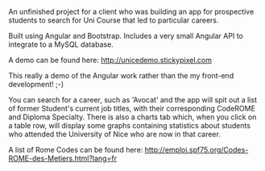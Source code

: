 An unfinished project for a client who was building an app for prospective students to search for Uni Course that led to particular careers.

Built using Angular and Bootstrap. Includes a very small Angular API to integrate to a MySQL database.

A demo can be found here: http://unicedemo.stickypixel.com

This really a demo of the Angular work rather than the my front-end development! ;-)

You can search for a career, such as 'Avocat' and the app will spit out a list of former Student's current job titles, with their corresponding CodeROME and Diploma Specialty. There is also a charts tab which, when you click on a table row, will display some graphs containing statistics about students who attended the University of Nice who are now in that career.

A list of Rome Codes can be found here: http://emploi.spf75.org/Codes-ROME-des-Metiers.html?lang=fr
